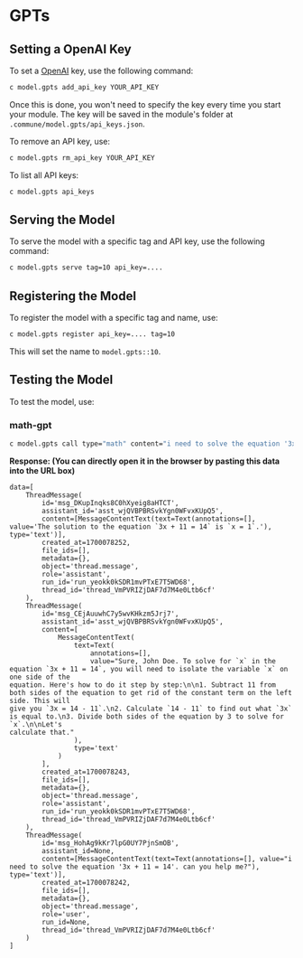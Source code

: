 
# **GPTs**

## Setting a OpenAI Key

To set a [OpenAI](https://platform.openai.com/api-keys) key, use the following command:

```bash
c model.gpts add_api_key YOUR_API_KEY
```

Once this is done, you won't need to specify the key every time you start your module. The key will be saved in the module's folder at `.commune/model.gpts/api_keys.json`.

To remove an API key, use:

```bash
c model.gpts rm_api_key YOUR_API_KEY
```

To list all API keys:

```bash
c model.gpts api_keys
```

## Serving the Model

To serve the model with a specific tag and API key, use the following command:

```bash
c model.gpts serve tag=10 api_key=....
```

## Registering the Model

To register the model with a specific tag and name, use:

```bash
c model.gpts register api_key=.... tag=10
```

This will set the name to `model.gpts::10`.

## Testing the Model

To test the model, use:

### math-gpt

```bash
c model.gpts call type="math" content="i need to solve the equation '3x + 11 = 14'. can you help me?"
```

**Response: (You can directly open it in the browser by pasting this data into the URL box)**
```
data=[
    ThreadMessage(
        id='msg_DKupInqks8C0hXyeig8aHTCT',
        assistant_id='asst_wjQVBPBRSvkYgn0WFvxKUpQ5',
        content=[MessageContentText(text=Text(annotations=[], value='The solution to the equation `3x + 11 = 14` is `x = 1`.'), type='text')],
        created_at=1700078252,
        file_ids=[],
        metadata={},
        object='thread.message',
        role='assistant',
        run_id='run_yeokk0kSDR1mvPTxE7T5WD68',
        thread_id='thread_VmPVRIZjDAF7d7M4e0Ltb6cf'
    ),
    ThreadMessage(
        id='msg_CEjAuuwhC7y5wvKHkzm5Jrj7',
        assistant_id='asst_wjQVBPBRSvkYgn0WFvxKUpQ5',
        content=[
            MessageContentText(
                text=Text(
                    annotations=[],
                    value="Sure, John Doe. To solve for `x` in the equation `3x + 11 = 14`, you will need to isolate the variable `x` on one side of the 
equation. Here's how to do it step by step:\n\n1. Subtract 11 from both sides of the equation to get rid of the constant term on the left side. This will 
give you `3x = 14 - 11`.\n2. Calculate `14 - 11` to find out what `3x` is equal to.\n3. Divide both sides of the equation by 3 to solve for `x`.\n\nLet's 
calculate that."
                ),
                type='text'
            )
        ],
        created_at=1700078243,
        file_ids=[],
        metadata={},
        object='thread.message',
        role='assistant',
        run_id='run_yeokk0kSDR1mvPTxE7T5WD68',
        thread_id='thread_VmPVRIZjDAF7d7M4e0Ltb6cf'
    ),
    ThreadMessage(
        id='msg_HohAg9kKr7lpG0UY7PjnSmOB',
        assistant_id=None,
        content=[MessageContentText(text=Text(annotations=[], value="i need to solve the equation '3x + 11 = 14'. can you help me?"), type='text')],
        created_at=1700078242,
        file_ids=[],
        metadata={},
        object='thread.message',
        role='user',
        run_id=None,
        thread_id='thread_VmPVRIZjDAF7d7M4e0Ltb6cf'
    )
]
```
